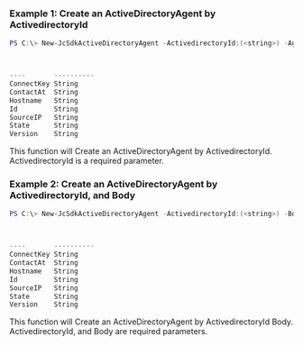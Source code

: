 ### Example 1: Create an ActiveDirectoryAgent by ActivedirectoryId
```powershell
PS C:\> New-JcSdkActiveDirectoryAgent -ActivedirectoryId:(<string>) -AgentType:(<string>)



----       ----------
ConnectKey String
ContactAt  String
Hostname   String
Id         String
SourceIP   String
State      String
Version    String


```

This function will Create an ActiveDirectoryAgent by ActivedirectoryId. ActivedirectoryId is a required parameter.

### Example 2: Create an ActiveDirectoryAgent by ActivedirectoryId, and Body
```powershell
PS C:\> New-JcSdkActiveDirectoryAgent -ActivedirectoryId:(<string>) -Body:(<JumpCloud.SDK.V2.Models.ActiveDirectoryAgent>)



----       ----------
ConnectKey String
ContactAt  String
Hostname   String
Id         String
SourceIP   String
State      String
Version    String


```

This function will Create an ActiveDirectoryAgent by ActivedirectoryId Body. ActivedirectoryId, and Body are required parameters.

